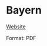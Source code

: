 # Bayern

[Website](http://www.bayern.de/staatsregierung/bayern-in-berlin/bayern-im-bundesrat_/bayerische-voten-im-bundesrat/)

Format: PDF
